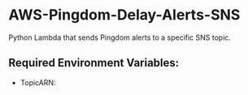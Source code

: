 # AWS-Pingdom-Delay-Alerts-SNS
Python Lambda that sends Pingdom alerts to a specific SNS topic.

## Required Environment Variables:
- TopicARN:
